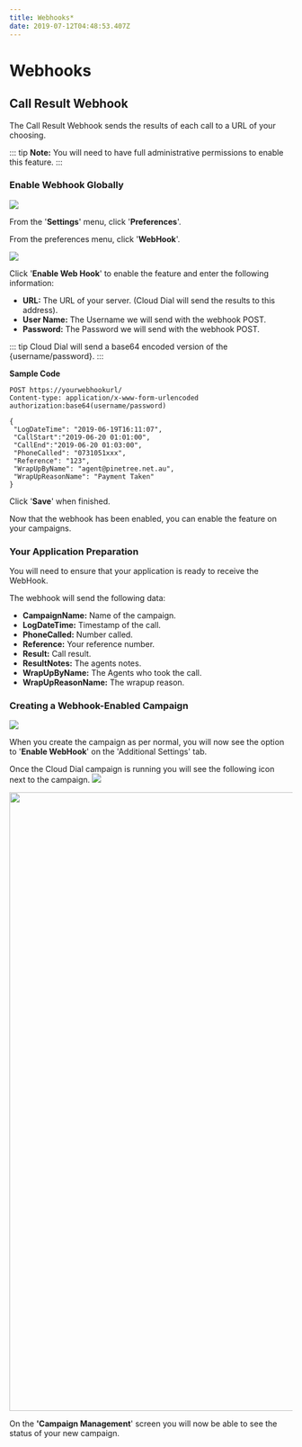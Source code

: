 ```yaml
---
title: Webhooks*
date: 2019-07-12T04:48:53.407Z
---
```

# Webhooks

## Call Result Webhook

The Call Result Webhook sends the results of each call to a URL of your choosing.

::: tip
 **Note:** You will need to have full administrative permissions to enable this feature. 
:::

### Enable Webhook Globally

![](/images/clouddial-customagent-1.png)

From the '**Settings**' menu, click '**Preferences**'.

From the preferences menu, click '**WebHook**'.


![](/images/clouddial_webhook_creation.png)

Click '**Enable Web Hook**' to enable the feature and enter the following information:

* **URL:** The URL of your server. (Cloud Dial will send the results to this address).
* **User Name:** The Username we will send with the webhook POST.
* **Password:** The Password we will send with the webhook POST.

::: tip 
Cloud Dial will send a base64 encoded version of the {username/password}.
:::

**Sample Code**	

```
POST https://yourwebhookurl/
Content-type: application/x-www-form-urlencoded
authorization:base64(username/password)

{
 "LogDateTime": "2019-06-19T16:11:07",
 "CallStart":"2019-06-20 01:01:00",
 "CallEnd":"2019-06-20 01:03:00",
 "PhoneCalled": "0731051xxx",
 "Reference": "123",
 "WrapUpByName": "agent@pinetree.net.au",
 "WrapUpReasonName": "Payment Taken"
}
```

Click '**Save**' when finished.

Now that the webhook has been enabled, you can enable the feature on your campaigns.

### Your Application Preparation

You will need to ensure that your application is ready to receive the WebHook.

The webhook will send the following data:

* **CampaignName:** Name of the campaign.
* **LogDateTime:** Timestamp of the call. 
* **PhoneCalled:** Number called. 
* **Reference:** Your reference number.
* **Result:** Call result.
* **ResultNotes:** The agents notes.
* **WrapUpByName:** The Agents who took the call.
* **WrapUpReasonName:** The wrapup reason.           

### Creating a Webhook-Enabled Campaign

![](/images/callresultwebhook2.png)

When you create the campaign as per normal, you will now see the option to '**Enable WebHook**' on the 'Additional Settings' tab.

Once the Cloud Dial campaign is running you will see the following icon next to the campaign. <img style="width: auto; height: auto;" src="/images/callresultwebhookicon.png">

<img style="width: 1100px; height: auto;" src="/images/callresultwebhookrunning.png">

On the **'Campaign Management**' screen you will now be able to see the status of your new campaign.